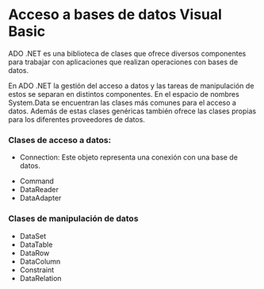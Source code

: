 <h1>Acceso a bases de datos Visual Basic</h1>
<p>ADO .NET es una biblioteca de clases que ofrece diversos componentes para trabajar con aplicaciones que realizan operaciones con bases de datos.</p>
<p>En ADO .NET la gestión del acceso a datos y las tareas de manipulación de estos se separan en distintos componentes. En el espacio de nombres System.Data se encuentran las clases más comunes para el acceso a datos. Además de estas clases genéricas también ofrece las clases propias para los diferentes proveedores de datos.</p>
<h3><strong>Clases de acceso a datos:</strong> </h3>
<ul>
  <li><p>Connection: Este objeto representa una conexión con una base de datos.</p</li>
  <li>Command</li>
  <li>DataReader</li>
  <li>DataAdapter</li>
</ul>
<h3><strong>Clases de manipulación de datos</strong></h3>
<ul>
<li>DataSet</li>
  <li>DataTable</li>
  <li>DataRow</li>
  <li>DataColumn</li>
  <li>Constraint</li>
  <li>DataRelation</li>
</ul>
